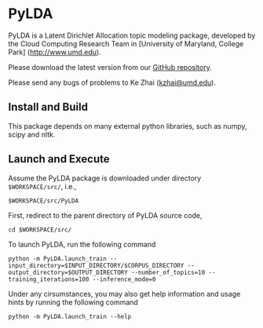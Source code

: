 PyLDA
==========

PyLDA is a Latent Dirichlet Allocation topic modeling package, developed by the Cloud Computing Research Team in [University of Maryland, College Park] (http://www.umd.edu).

Please download the latest version from our [GitHub repository](https://github.com/kzhai/PyLDA).

Please send any bugs of problems to Ke Zhai (kzhai@umd.edu).

Install and Build
----------

This package depends on many external python libraries, such as numpy, scipy and nltk.

Launch and Execute
----------

Assume the PyLDA package is downloaded under directory ```$WORKSPACE/src/```, i.e., 

	$WORKSPACE/src/PyLDA

First, redirect to the parent directory of PyLDA source code,

	cd $WORKSPACE/src/

To launch PyLDA, run the following command
   
	python -m PyLDA.launch_train --input_directory=$INPUT_DIRECTORY/$CORPUS_DIRECTORY --output_directory=$OUTPUT_DIRECTORY --number_of_topics=10 --training_iterations=100 --inference_mode=0

Under any cirsumstances, you may also get help information and usage hints by running the following command

	python -m PyLDA.launch_train --help
